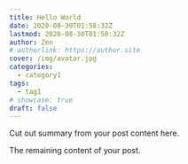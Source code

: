 ```yaml
---
title: Hello World
date: 2020-08-30T01:58:32Z
lastmod: 2020-08-30T01:58:32Z
author: Zen
# authorlink: https://author.site
cover: /img/avatar.jpg
categories:
  - category1
tags:
  - tag1
# showcase: true
draft: false
---
```


Cut out summary from your post content here.

<!--more-->

The remaining content of your post.

